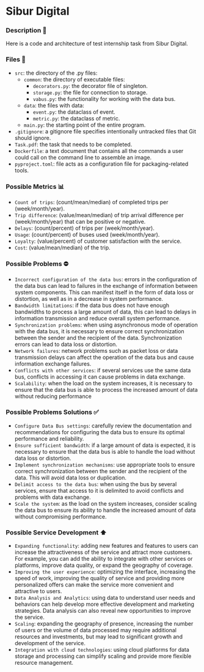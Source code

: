 # Sibur Digital

### Description 📝

Here is a code and architecture of test internship task from Sibur Digital.

### Files 📁

- `src`: the directory of the .py files:
  - `common`: the directory of executable files:
    - `decorators.py`: the decorator file of singleton.
    - `storage.py`: the file for connection to storage.
    - `vabus.py`: the functionality for working with the data bus.
  - `data`: the files with data:
    - `event.py`: the dataclass of event.
    - `metric.py`: the dataclass of metric.
  - `main.py`: the starting point of the entire program.
- `.gitignore`: a gitignore file specifies intentionally untracked files that Git should ignore.
- `Task.pdf`: the task that needs to be completed.
- `Dockerfile`: a text document that contains all the commands a user could call on the command line to assemble an image.
- `pyproject.toml`: file acts as a configuration file for packaging-related tools.

### Possible Metrics 📊

- `Count of trips`: (count/mean/median) of completed trips per (week/month/year).
- `Trip difference`: (value/mean/median) of trip arrival difference per (week/month/year) that can be positive or negative.
- `Delays`: (count/percent) of trips per (week/month/year).
- `Usage`: (count/percent) of buses used (week/month/year).
- `Loyalty`: (value/percent) of customer satisfaction with the service.
- `Cost`: (value/mean/median) of the trip.

### Possible Problems ⛔️

- `Incorrect configuration of the data bus`: errors in the configuration of the data bus can lead to failures in the exchange of information between system components. This can manifest itself in the form of data loss or distortion, as well as in a decrease in system performance.
- `Bandwidth limitations`: if the data bus does not have enough bandwidths to process a large amount of data, this can lead to delays in information transmission and reduce overall system performance.
- `Synchronization problems`: when using asynchronous mode of operation with the data bus, it is necessary to ensure correct synchronization between the sender and the recipient of the data. Synchronization errors can lead to data loss or distortion.
- `Network failures`: network problems such as packet loss or data transmission delays can affect the operation of the data bus and cause information exchange failures.
- `Conflicts with other services`: if several services use the same data bus, conflicts in accessing it can cause problems in data exchange.
- `Scalability`: when the load on the system increases, it is necessary to ensure that the data bus is able to process the increased amount of data without reducing performance

### Possible Problems Solutions ✅

- `Configure Data Bus settings`: carefully review the documentation and recommendations for configuring the data bus to ensure its optimal performance and reliability.
- `Ensure sufficient bandwidth`: if a large amount of data is expected, it is necessary to ensure that the data bus is able to handle the load without data loss or distortion.
- `Implement synchronization mechanisms`: use appropriate tools to ensure correct synchronization between the sender and the recipient of the data. This will avoid data loss or duplication.
- `Delimit access to the data bus`: when using the bus by several services, ensure that access to it is delimited to avoid conflicts and problems with data exchange.
- `Scale the system`: as the load on the system increases, consider scaling the data bus to ensure its ability to handle the increased amount of data without compromising performance.

### Possible Service Development ⬆️
- `Expanding functionality`: adding new features and features to users can increase the attractiveness of the service and attract more customers. For example, you can add the ability to integrate with other services or platforms, improve data quality, or expand the geography of coverage.
- `Improving the user experience`: optimizing the interface, increasing the speed of work, improving the quality of service and providing more personalized offers can make the service more convenient and attractive to users.
- `Data Analysis and Analytics`: using data to understand user needs and behaviors can help develop more effective development and marketing strategies. Data analysis can also reveal new opportunities to improve the service.
- `Scaling`: expanding the geography of presence, increasing the number of users or the volume of data processed may require additional resources and investments, but may lead to significant growth and development of the service.
- `Integration with cloud technologies`: using cloud platforms for data storage and processing can simplify scaling and provide more flexible resource management.
